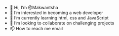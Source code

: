 - 👋 Hi, I’m @Makwantsha
- 👀 I’m interested in becoming a web developer
- 🌱 I’m currently learning html, css and JavaScript
- 💞️ I’m looking to collaborate on challenging projects
- 📫 How to reach me email

<!---
Makwantsha/Makwantsha is a ✨ special ✨ repository because its `README.md` (this file) appears on your GitHub profile.
You can click the Preview link to take a look at your changes.
--->
